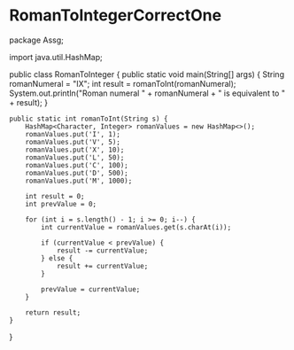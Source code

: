 # RomanToIntegerCorrectOne
package Assg;

import java.util.HashMap;

public class RomanToInteger {
    public static void main(String[] args) {
        String romanNumeral = "IX";
        int result = romanToInt(romanNumeral);
        System.out.println("Roman numeral " + romanNumeral + " is equivalent to " + result);
    }

    public static int romanToInt(String s) {
        HashMap<Character, Integer> romanValues = new HashMap<>();
        romanValues.put('I', 1);
        romanValues.put('V', 5);
        romanValues.put('X', 10);
        romanValues.put('L', 50);
        romanValues.put('C', 100);
        romanValues.put('D', 500);
        romanValues.put('M', 1000);

        int result = 0;
        int prevValue = 0;

        for (int i = s.length() - 1; i >= 0; i--) {
            int currentValue = romanValues.get(s.charAt(i));

            if (currentValue < prevValue) {
                result -= currentValue;
            } else {
                result += currentValue;
            }

            prevValue = currentValue;
        }

        return result;
    }


}
